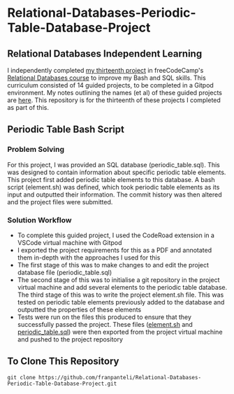# Relational-Databases-Periodic-Table-Database-Project
## Relational Databases Independent Learning
I independently completed [my thirteenth project](https://www.freecodecamp.org/learn/relational-database/build-a-periodic-table-database-project/build-a-periodic-table-database) in freeCodeCamp's [Relational Databases course](https://www.freecodecamp.org/learn/relational-database/) to improve my Bash and SQL skills. This curriculum consisted of 14 guided projects, to be completed in a Gitpod environment. My notes outlining the names (et al) of these guided projects are [here](https://github.com/franpanteli/13--Relational-Databases-Periodic-Table-Database-Project/blob/main/0%20relational-databases-course-overview.txt). This repository is for the thirteenth of these projects I completed as part of this.

## Periodic Table Bash Script
### Problem Solving
For this project, I was provided an SQL database (periodic_table.sql). This was designed to contain information about specific periodic table elements. This project first added periodic table elements to this database. A bash script (element.sh) was defined, which took periodic table elements as its input and outputted their information. The commit history was then altered and the project files were submitted. 

### Solution Workflow 
- To complete this guided project, I used the CodeRoad extension in a VSCode virtual machine with Gitpod 
- I exported the project requirements for this as a PDF and annotated them in-depth with the approaches I used for this 
- The first stage of this was to make changes to and edit the project database file (periodic_table.sql)
- The second stage of this was to initialise a git repository in the project virtual machine and add several elements to the periodic table database. 
The third stage of this was to write the project element.sh file. This was tested on periodic table elements previously added to the database and outputted the properties of these elements 
- Tests were run on the files this produced to ensure that they successfully passed the project. These files ([element.sh](https://github.com/franpanteli/Relational-Databases-Periodic-Table-Database-Project/blob/main/element.sh) and [periodic_table.sql](https://github.com/franpanteli/Relational-Databases-Periodic-Table-Database-Project/blob/main/periodic_table.sql)) were then exported from the project virtual machine and pushed to the project repository  

## To Clone This Repository
```
git clone https://github.com/franpanteli/Relational-Databases-Periodic-Table-Database-Project.git
```
